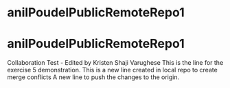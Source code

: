 # anilPoudelPublicRemoteRepo1

# anilPoudelPublicRemoteRepo1

Collaboration Test - Edited by Kristen Shaji Varughese
This is the line for the exercise 5 demonstration.
This is a new line created in local repo to create merge conflicts
A new line to push the changes to the origin.
